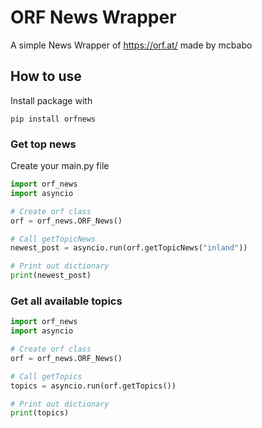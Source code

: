 # ORF News Wrapper #

A simple News Wrapper of https://orf.at/ made by mcbabo

## How to use ##

Install package with

```pip
pip install orfnews
```

### Get top news ###
Create your main.py file

```python
import orf_news
import asyncio

# Create orf class
orf = orf_news.ORF_News()

# Call getTopicNews
newest_post = asyncio.run(orf.getTopicNews("inland"))

# Print out dictionary
print(newest_post)
```

### Get all available topics ###

```python
import orf_news
import asyncio

# Create orf class
orf = orf_news.ORF_News()

# Call getTopics
topics = asyncio.run(orf.getTopics())

# Print out dictionary
print(topics)
```